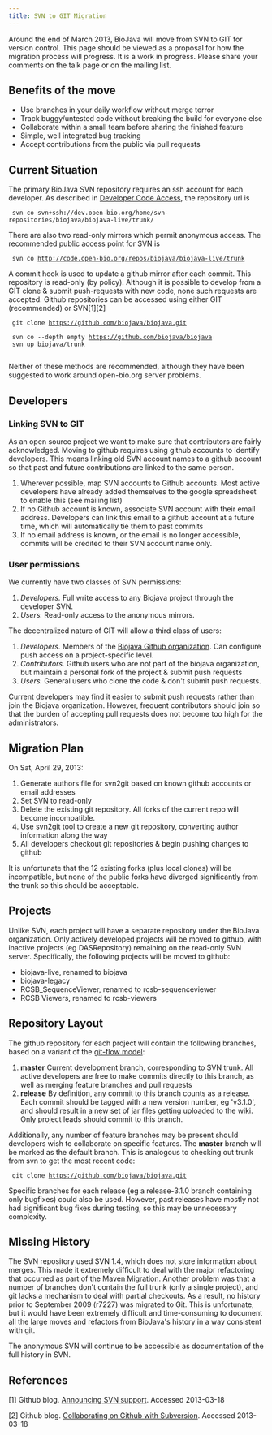 ```yaml
---
title: SVN to GIT Migration
---
```


Around the end of March 2013, BioJava will move from SVN to GIT for
version control. This page should be viewed as a proposal for how the
migration process will progress. It is a work in progress. Please share
your comments on the talk page or on the mailing list.

Benefits of the move
--------------------

-   Use branches in your daily workflow without merge terror
-   Track buggy/untested code without breaking the build for everyone
    else
-   Collaborate within a small team before sharing the finished feature
-   Simple, well integrated bug tracking
-   Accept contributions from the public via pull requests

Current Situation
-----------------

The primary BioJava SVN repository requires an ssh account for each
developer. As described in [Developer Code
Access](http://biojava.org/w/index.php?title=Developer_Code_Access&oldid=5082),
the repository url is

` svn co svn+ssh://dev.open-bio.org/home/svn-repositories/biojava/biojava-live/trunk/`

There are also two read-only mirrors which permit anonymous access. The
recommended public access point for SVN is

` svn co `[`http://code.open-bio.org/repos/biojava/biojava-live/trunk`](http://code.open-bio.org/repos/biojava/biojava-live/trunk)

A commit hook is used to update a github mirror after each commit. This
repository is read-only (by policy). Although it is possible to develop
from a GIT clone & submit push-requests with new code, none such
requests are accepted. Github repositories can be accessed using either
GIT (recommended) or SVN[1][2]

` git clone `[`https://github.com/biojava/biojava.git`](https://github.com/biojava/biojava.git)

` svn co --depth empty `[`https://github.com/biojava/biojava`](https://github.com/biojava/biojava)  
` svn up biojava/trunk`  
` `

Neither of these methods are recommended, although they have been
suggested to work around open-bio.org server problems.

Developers
----------

### Linking SVN to GIT

As an open source project we want to make sure that contributors are
fairly acknowledged. Moving to github requires using github accounts to
identify developers. This means linking old SVN account names to a
github account so that past and future contributions are linked to the
same person.

1.  Wherever possible, map SVN accounts to Github accounts. Most active
    developers have already added themselves to the google spreadsheet
    to enable this (see mailing list)
2.  If no Github account is known, associate SVN account with their
    email address. Developers can link this email to a github account at
    a future time, which will automatically tie them to past commits
3.  If no email address is known, or the email is no longer accessible,
    commits will be credited to their SVN account name only.

### User permissions

We currently have two classes of SVN permissions:

1.  *Developers.* Full write access to any Biojava project through the
    developer SVN.
2.  *Users.* Read-only access to the anonymous mirrors.

The decentralized nature of GIT will allow a third class of users:

1.  *Developers.* Members of the [Biojava Github
    organization](https://github.com/biojava?tab=members). Can configure
    push access on a project-specific level.
2.  *Contributors.* Github users who are not part of the biojava
    organization, but maintain a personal fork of the project & submit
    push requests
3.  *Users.* General users who clone the code & don't submit push
    requests.

Current developers may find it easier to submit push requests rather
than join the Biojava organization. However, frequent contributors
should join so that the burden of accepting pull requests does not
become too high for the administrators.

Migration Plan
--------------

On Sat, April 29, 2013:

1.  Generate authors file for svn2git based on known github accounts or
    email addresses
2.  Set SVN to read-only
3.  Delete the existing git repository. All forks of the current repo
    will become incompatible.
4.  Use svn2git tool to create a new git repository, converting author
    information along the way
5.  All developers checkout git repositories & begin pushing changes to
    github

It is unfortunate that the 12 existing forks (plus local clones) will be
incompatible, but none of the public forks have diverged significantly
from the trunk so this should be acceptable.

Projects
--------

Unlike SVN, each project will have a separate repository under the
BioJava organization. Only actively developed projects will be moved to
github, with inactive projects (eg DASRepository) remaining on the
read-only SVN server. Specifically, the following projects will be moved
to github:

-   biojava-live, renamed to biojava
-   biojava-legacy
-   RCSB\_SequenceViewer, renamed to rcsb-sequenceviewer
-   RCSB Viewers, renamed to rcsb-viewers

Repository Layout
-----------------

The github repository for each project will contain the following
branches, based on a variant of the [git-flow
model](http://nvie.com/posts/a-successful-git-branching-model/):

1.  **master** Current development branch, corresponding to SVN trunk.
    All active developers are free to make commits directly to this
    branch, as well as merging feature branches and pull requests
2.  **release** By definition, any commit to this branch counts as a
    release. Each commit should be tagged with a new version number, eg
    'v3.1.0', and should result in a new set of jar files getting
    uploaded to the wiki. Only project leads should commit to this
    branch.

Additionally, any number of feature branches may be present should
developers wish to collaborate on specific features. The **master**
branch will be marked as the default branch. This is analogous to
checking out trunk from svn to get the most recent code:

` git clone `[`https://github.com/biojava/biojava.git`](https://github.com/biojava/biojava.git)

Specific branches for each release (eg a release-3.1.0 branch containing
only bugfixes) could also be used. However, past releases have mostly
not had significant bug fixes during testing, so this may be unnecessary
complexity.

Missing History
---------------

The SVN repository used SVN 1.4, which does not store information about
merges. This made it extremely difficult to deal with the major
refactoring that occurred as part of the [Maven
Migration](/wiki/BioJava:MavenMigration "wikilink"). Another problem was that
a number of branches don't contain the full trunk (only a single
project), and git lacks a mechanism to deal with partial checkouts. As a
result, no history prior to September 2009 (r7227) was migrated to Git.
This is unfortunate, but it would have been extremely difficult and
time-consuming to document all the large moves and refactors from
BioJava's history in a way consistent with git.

The anonymous SVN will continue to be accessible as documentation of the
full history in SVN.

References
----------

<references/>

[1] Github blog. [Announcing SVN
support](https://github.com/blog/626-announcing-svn-support). Accessed
2013-03-18

[2] Github blog. [Collaborating on Github with
Subversion](https://github.com/blog/1178-collaborating-on-github-with-subversion).
Accessed 2013-03-18
